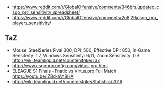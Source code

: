 - https://www.reddit.com/r/GlobalOffensive/comments/346brs/updated_csgo_pro_sensitivity_spreadsheet/
- https://www.reddit.com/r/GlobalOffensive/comments/2o8j29/csgo_pro_players_sensitivity/

## TaZ

- Mouse: SteelSeries Rival 300, DPI: 500, Effective DPI: 850, In-Game Sensitivity: 1.7, Windows Sensitivity: 6/11, Zoom Sensitivity:	0.9 http://wiki.teamliquid.net/counterstrike/TaZ
- http://www.csgoproconfig.com/virtus-pro.html
- ELEAGUE S1 Finals - Fnatic vs Virtus.pro Full Match https://youtu.be/lZBokIAY8HA
- http://wiki.teamliquid.net/counterstrike/Statistics/2016
